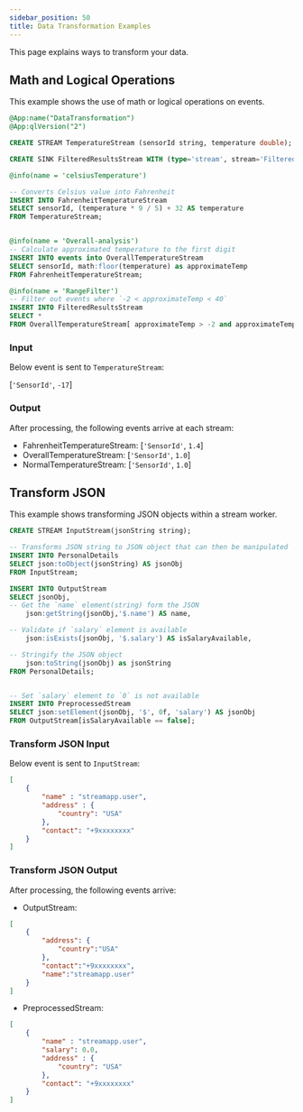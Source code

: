 ```yaml
---
sidebar_position: 50
title: Data Transformation Examples
---
```


This page explains ways to transform your data.

## Math and Logical Operations

This example shows the use of math or logical operations on events.

```sql
@App:name("DataTransformation")
@App:qlVersion("2")

CREATE STREAM TemperatureStream (sensorId string, temperature double);

CREATE SINK FilteredResultsStream WITH (type='stream', stream='FilteredResultsStream', map.type='json')(sensorId string, approximateTemp double);

@info(name = 'celsiusTemperature')

-- Converts Celsius value into Fahrenheit
INSERT INTO FahrenheitTemperatureStream
SELECT sensorId, (temperature * 9 / 5) + 32 AS temperature
FROM TemperatureStream;


@info(name = 'Overall-analysis')
-- Calculate approximated temperature to the first digit 
INSERT INTO events into OverallTemperatureStream
SELECT sensorId, math:floor(temperature) as approximateTemp 
FROM FahrenheitTemperatureStream;

@info(name = 'RangeFilter') 
-- Filter out events where `-2 < approximateTemp < 40`
INSERT INTO FilteredResultsStream
SELECT *
FROM OverallTemperatureStream[ approximateTemp > -2 and approximateTemp < 40];
```

### Input

Below event is sent to `TemperatureStream`:

[`'SensorId'`, `-17`]

### Output

After processing, the following events arrive at each stream:

- FahrenheitTemperatureStream: [`'SensorId'`, `1.4`]
- OverallTemperatureStream: [`'SensorId'`, `1.0`]
- NormalTemperatureStream: [`'SensorId'`, `1.0`]

## Transform JSON

This example shows transforming JSON objects within a stream worker.

```sql
CREATE STREAM InputStream(jsonString string);

-- Transforms JSON string to JSON object that can then be manipulated
INSERT INTO PersonalDetails
SELECT json:toObject(jsonString) AS jsonObj 
FROM InputStream;

INSERT INTO OutputStream
SELECT jsonObj, 
-- Get the `name` element(string) form the JSON
    json:getString(jsonObj,'$.name') AS name,

-- Validate if `salary` element is available
    json:isExists(jsonObj, '$.salary') AS isSalaryAvailable,

-- Stringify the JSON object
    json:toString(jsonObj) as jsonString
FROM PersonalDetails;


-- Set `salary` element to `0` is not available 
INSERT INTO PreprocessedStream
SELECT json:setElement(jsonObj, '$', 0f, 'salary') AS jsonObj
FROM OutputStream[isSalaryAvailable == false];
```

### Transform JSON Input

Below event is sent to `InputStream`:

```json
[
    {
        "name" : "streamapp.user",
        "address" : {
            "country": "USA"
        },
        "contact": "+9xxxxxxxx"
    }
]
```

### Transform JSON Output

After processing, the following events arrive:

- OutputStream:

```json
[ 
    {
        "address": {
            "country":"USA"
        },
        "contact":"+9xxxxxxxx",
        "name":"streamapp.user"
    }
]
```

- PreprocessedStream:

```json
[
    {
        "name" : "streamapp.user",
        "salary": 0.0,
        "address" : {
            "country": "USA"
        },
        "contact": "+9xxxxxxxx"
    }
]
```
